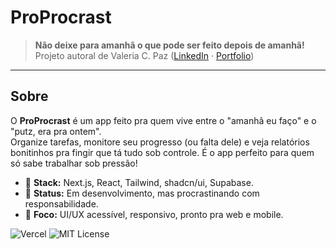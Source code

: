 # ProProcrast

> **Não deixe para amanhã o que pode ser feito depois de amanhã!**  
> Projeto autoral de Valeria C. Paz ([LinkedIn](https://www.linkedin.com/in/valeria-paz-40304b45/) · [Portfolio](https://vp-landing-page-drab.vercel.app/pt))

---

## Sobre

O **ProProcrast** é um app feito pra quem vive entre o "amanhã eu faço" e o "putz, era pra ontem".  
Organize tarefas, monitore seu progresso (ou falta dele) e veja relatórios bonitinhos pra fingir que tá tudo sob controle.
É o app perfeito para quem só sabe trabalhar sob pressão!

- 🧠 **Stack:** Next.js, React, Tailwind, shadcn/ui, Supabase.
- 📅 **Status:** Em desenvolvimento, mas procrastinando com responsabilidade.
- 🎯 **Foco:** UI/UX acessível, responsivo, pronto pra web e mobile.

![Vercel](https://img.shields.io/badge/deploy-Vercel-black?logo=vercel)
![MIT License](https://img.shields.io/badge/license-MIT-green)



